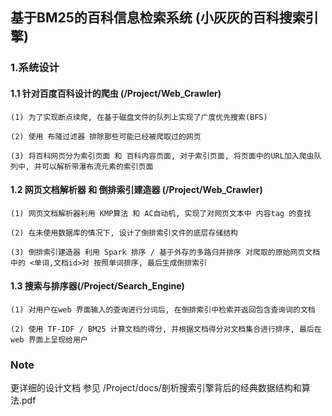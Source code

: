 
## 基于BM25的百科信息检索系统 (小灰灰的百科搜索引擎)

### 1.系统设计

#### 1.1 针对百度百科设计的爬虫 (/Project/Web_Crawler)

    (1) 为了实现断点续爬, 在基于磁盘文件的队列上实现了广度优先搜索(BFS)

    (2) 使用 布隆过滤器 排除那些可能已经被爬取过的网页

    (3) 将百科网页分为索引页面 和 百科内容页面, 对于索引页面, 将页面中的URL加入爬虫队列中, 并可以解析带瀑布流元素的索引页面

#### 1.2 网页文档解析器 和 倒排索引建造器 (/Project/Web_Crawler)

    (1) 网页文档解析器利用 KMP算法 和 AC自动机, 实现了对网页文本中 内容tag 的查找

    (2) 在未使用数据库的情况下, 设计了倒排索引文件的底层存储结构

    (3) 倒排索引建造器 利用 Spark 排序 / 基于外存的多路归并排序 对爬取的原始网页文档中的 <单词,文档id>对 按照单词排序, 最后生成倒排索引

#### 1.3 搜索与排序器(/Project/Search_Engine)

    (1) 对用户在web 界面输入的查询进行分词后, 在倒排索引中检索并返回包含查询词的文档

    (2) 使用 TF-IDF / BM25 计算文档的得分, 并根据文档得分对文档集合进行排序, 最后在 web 界面上呈现给用户


### Note

更详细的设计文档 参见 /Project/docs/剖析搜索引擎背后的经典数据结构和算法.pdf


